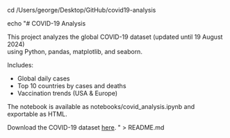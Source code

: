 cd /Users/george/Desktop/GitHub/covid19-analysis

echo "# COVID-19 Analysis

This project analyzes the global COVID-19 dataset (updated until 19 August 2024)  
using Python, pandas, matplotlib, and seaborn.

Includes:
- Global daily cases
- Top 10 countries by cases and deaths
- Vaccination trends (USA & Europe)

The notebook is available as notebooks/covid_analysis.ipynb and exportable as HTML.

Download the COVID-19 dataset [here](https://drive.google.com/file/d/1p7ACYR5E5JY7JtE-FCnxbyfpeS6NfQ5l/view?usp=sharing).
" > README.md
